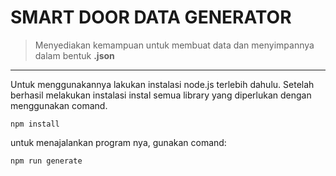 # SMART DOOR DATA GENERATOR

> Menyediakan kemampuan untuk membuat data dan menyimpannya dalam bentuk **.json**

---

Untuk menggunakannya lakukan instalasi node.js terlebih dahulu. Setelah berhasil melakukan instalasi instal semua library yang diperlukan dengan menggunakan comand.

`npm install`

untuk menajalankan program nya, gunakan comand:

`npm run generate`
